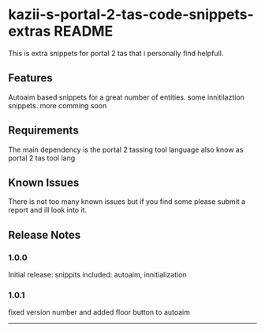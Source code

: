 # kazii-s-portal-2-tas-code-snippets-extras README

This is extra snippets for portal 2 tas that i personally find helpfull. 

## Features

Autoaim based snippets for a great number of entities. 
some innitilaztion snippets. 
more comming soon
## Requirements

The main dependency is the portal 2 tassing tool language also know as portal 2 tas tool lang

## Known Issues

There is not too many known issues but if you find some please submit a report and ill look into it.

## Release Notes

### 1.0.0

Initial release: snippits included: autoaim, innitialization

### 1.0.1 

fixed version number and added floor button to autoaim

---